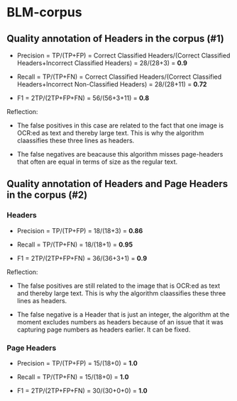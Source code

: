 # BLM-corpus

## Quality annotation of Headers in the corpus (#1)

* Precision = TP/(TP+FP) = Correct Classified Headers/(Correct Classified Headers+Incorrect Classified Headers) = 28/(28+3) = **0.9**

* Recall = TP/(TP+FN) = Correct Classified Headers/(Correct Classified Headers+Incorrect Non-Classified Headers) = 28/(28+11) = **0.72**

* F1 = 2TP/(2TP+FP+FN) = 56/(56+3+11) = **0.8**


Reflection:
* The false positives in this case are related to the fact that one image is OCR:ed as text and thereby large text. This is why the algorithm claassifies these three lines as headers. 

* The false negatives are beacause this algorithm misses page-headers that often are equal in terms of size as the regular text.



## Quality annotation of Headers and Page Headers in the corpus (#2)
### Headers
* Precision = TP/(TP+FP) = 18/(18+3) = **0.86**

* Recall = TP/(TP+FN) = 18/(18+1) = **0.95**

* F1 = 2TP/(2TP+FP+FN) = 36/(36+3+1) = **0.9**

Reflection:
* The false positives are still related to the image that is OCR:ed as text and thereby large text. This is why the algorithm claassifies these three lines as headers. 

* The false negative is a Header that is just an integer, the algorithm at the moment excludes numbers as headers because of an issue that it was capturing page numbers as headers earlier. It can be fixed.

### Page Headers
* Precision = TP/(TP+FP) = 15/(18+0) = **1.0**

* Recall = TP/(TP+FN) = 15/(18+0) = **1.0**

* F1 = 2TP/(2TP+FP+FN) = 30/(30+0+0) = **1.0**
